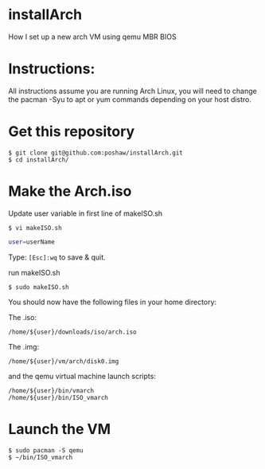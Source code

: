 # installArch
How I set up a new arch VM using qemu MBR BIOS

# Instructions:
All instructions assume you are running Arch Linux, you will need to change the pacman -Syu to apt or yum commands depending on your host distro.

# Get this repository
```shell
$ git clone git@github.com:poshaw/installArch.git
$ cd installArch/
```

# Make the Arch.iso
Update user variable in first line of makeISO.sh
```shell
$ vi makeISO.sh
```
```bash
user=userName
```
Type: `[Esc]:wq` to save & quit.

run makeISO.sh
```shell
$ sudo makeISO.sh
```

You should now have the following files in your home directory:

The .iso:
```shell
/home/${user}/downloads/iso/arch.iso
```
The .img:
```shell
/home/${user}/vm/arch/disk0.img
```
and the qemu virtual machine launch scripts:
```shell
/home/${user}/bin/vmarch
/home/${user}/bin/ISO_vmarch
```
# Launch the VM
```shell
$ sudo pacman -S qemu
$ ~/bin/ISO_vmarch
```

